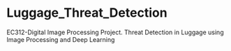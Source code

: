 # Luggage_Threat_Detection
EC312-Digital Image Processing Project. Threat Detection in Luggage using Image Processing and Deep Learning
